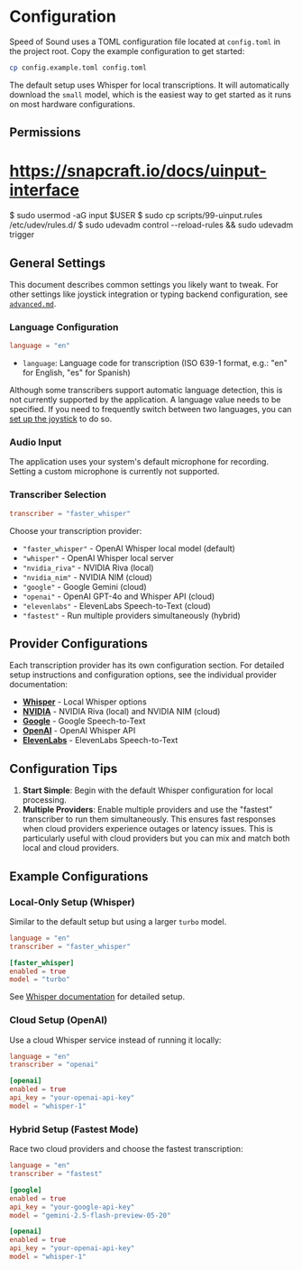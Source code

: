 # Configuration

Speed of Sound uses a TOML configuration file located at `config.toml` in the project root. Copy the example configuration to get started:

```bash
cp config.example.toml config.toml
```

The default setup uses Whisper for local transcriptions. It will automatically download the `small` model, which is the easiest way to get started as it runs on most hardware configurations.

## Permissions

# https://snapcraft.io/docs/uinput-interface
$ sudo usermod -aG input $USER
$ sudo cp scripts/99-uinput.rules /etc/udev/rules.d/
$ sudo udevadm control --reload-rules && sudo udevadm trigger

## General Settings

This document describes common settings you likely want to tweak. For other settings like joystick integration or typing backend configuration, see [`advanced.md`](advanced.md).

### Language Configuration

```toml
language = "en"
```

- `language`: Language code for transcription (ISO 639-1 format, e.g.: "en" for English, "es" for Spanish)

Although some transcribers support automatic language detection, this is not currently supported by the application. A language value needs to be specified. If you need to frequently switch between two languages, you can [set up the joystick](advanced.md) to do so.

### Audio Input

The application uses your system's default microphone for recording. Setting a custom microphone is currently not supported.

### Transcriber Selection

```toml
transcriber = "faster_whisper"
```

Choose your transcription provider:
- `"faster_whisper"` - OpenAI Whisper local model (default)
- `"whisper"` - OpenAI Whisper local server
- `"nvidia_riva"` - NVIDIA Riva (local)
- `"nvidia_nim"` - NVIDIA NIM (cloud)
- `"google"` - Google Gemini (cloud)
- `"openai"` - OpenAI GPT-4o and Whisper API (cloud)
- `"elevenlabs"` - ElevenLabs Speech-to-Text (cloud)
- `"fastest"` - Run multiple providers simultaneously (hybrid)

## Provider Configurations

Each transcription provider has its own configuration section. For detailed setup instructions and configuration options, see the individual provider documentation:

- **[Whisper](whisper.md)** - Local Whisper options
- **[NVIDIA](nvidia.md)** - NVIDIA Riva (local) and NVIDIA NIM (cloud)
- **[Google](google.md)** - Google Speech-to-Text
- **[OpenAI](openai.md)** - OpenAI Whisper API
- **[ElevenLabs](elevenlabs.md)** - ElevenLabs Speech-to-Text

## Configuration Tips

1. **Start Simple**: Begin with the default Whisper configuration for local processing.
2. **Multiple Providers**: Enable multiple providers and use the "fastest" transcriber to run them simultaneously. This ensures fast responses when cloud providers experience outages or latency issues. This is particularly useful with cloud providers but you can mix and match both local and cloud providers.

## Example Configurations

### Local-Only Setup (Whisper)

Similar to the default setup but using a larger `turbo` model.
```toml
language = "en"
transcriber = "faster_whisper"

[faster_whisper]
enabled = true
model = "turbo"
```
See [Whisper documentation](whisper.md) for detailed setup.

### Cloud Setup (OpenAI)
Use a cloud Whisper service instead of running it locally:

```toml
language = "en"
transcriber = "openai"

[openai]
enabled = true
api_key = "your-openai-api-key"
model = "whisper-1"
```

### Hybrid Setup (Fastest Mode)
Race two cloud providers and choose the fastest transcription:

```toml
language = "en"
transcriber = "fastest"

[google]
enabled = true
api_key = "your-google-api-key"
model = "gemini-2.5-flash-preview-05-20"

[openai]
enabled = true
api_key = "your-openai-api-key"
model = "whisper-1"
```
